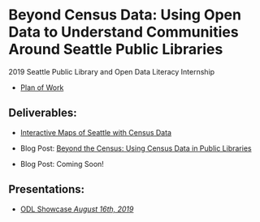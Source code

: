 # Beyond Census Data: Using Open Data to Understand Communities Around Seattle Public Libraries
2019 Seattle Public Library and Open Data Literacy Internship

- [Plan of Work](https://github.com/OpenDataLiteracy/SPL-KO/blob/master/PlanofWork.md)

## Deliverables:
- [Interactive Maps of Seattle with Census Data](https://kostler.shinyapps.io/SPL-Seattle-Census-Data/)

- Blog Post: [Beyond the Census: Using Census Data in Public Libraries](https://medium.com/open-data-literacy/beyond-the-census-using-census-data-in-public-libraries-333e2643fd21)

- Blog Post: Coming Soon!

## Presentations:
- [ODL Showcase *August 16th, 2019*](https://github.com/OpenDataLiteracy/SPL-KO/blob/master/presentations/ODL_showcasepres.pdf)
